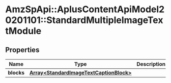 # AmzSpApi::AplusContentApiModel20201101::StandardMultipleImageTextModule

## Properties
Name | Type | Description | Notes
------------ | ------------- | ------------- | -------------
**blocks** | [**Array&lt;StandardImageTextCaptionBlock&gt;**](StandardImageTextCaptionBlock.md) |  | [optional] 

